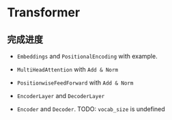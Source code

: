 # Transformer

## 完成进度

* `Embeddings` and `PositionalEncoding` with example.

* `MultiHeadAttention` with `Add & Norm`

* `PositionwiseFeedForward` with `Add & Norm`

* `EncoderLayer` and `DecoderLayer`

* `Encoder` and `Decoder`. TODO: `vocab_size` is undefined